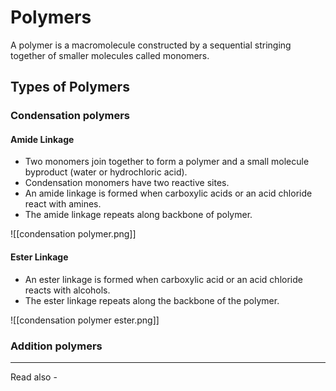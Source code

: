 # Polymers
A polymer is a macromolecule constructed by a sequential stringing together of smaller molecules called monomers.

## Types of Polymers

### Condensation polymers

#### Amide Linkage
- Two monomers join together to form a polymer and a small molecule byproduct (water or hydrochloric acid).
- Condensation monomers have two reactive sites.
- An amide linkage is formed when carboxylic acids or an acid chloride react with amines.
- The amide linkage repeats along backbone of polymer.

![[condensation polymer.png]]

#### Ester Linkage
- An ester linkage is formed when carboxylic acid or an acid chloride reacts with alcohols.
- The ester linkage repeats along the backbone of the polymer.

![[condensation polymer ester.png]]

### Addition polymers

---
Read also - 
